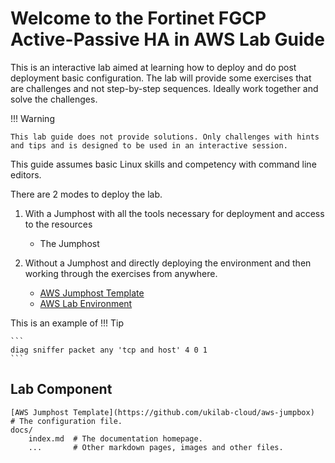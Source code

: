 # Welcome to the Fortinet FGCP Active-Passive HA in AWS Lab Guide

This is an interactive lab aimed at learning how to deploy and do post deployment basic configuration.
The lab will provide some exercises that are challenges and not step-by-step sequences. Ideally work together and solve the challenges. 

!!! Warning

    This lab guide does not provide solutions. Only challenges with hints and tips and is designed to be used in an interactive session.

This guide assumes basic Linux skills and competency with command line editors.

There are 2 modes to deploy the lab.

1.  With a Jumphost with all the tools necessary for deployment and access to the resources
     
     - The Jumphost

2.  Without a Jumphost and directly deploying the environment and then working through the exercises from anywhere. 


 
    - [AWS Jumphost Template](https://github.com/ukilab-cloud/aws-jumpbox)
    - [AWS Lab Environment](https://github.com/ukilab-cloud/lab-tgw-fgcp)


This is an example of 
!!! Tip

    ```
    diag sniffer packet any 'tcp and host' 4 0 1
    ```

## Lab Component

    [AWS Jumphost Template](https://github.com/ukilab-cloud/aws-jumpbox)    # The configuration file.
    docs/
        index.md  # The documentation homepage.
        ...       # Other markdown pages, images and other files.
